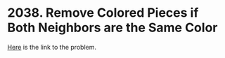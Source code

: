 # 2038. Remove Colored Pieces if Both Neighbors are the Same Color

[Here](https://leetcode.com/problems/remove-colored-pieces-if-both-neighbors-are-the-same-color/) is the link to the problem.